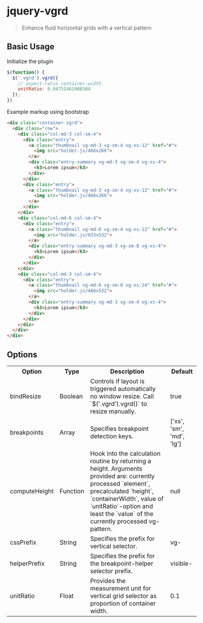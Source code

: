 jquery-vgrd
===========

> Enhance fluid horizontal grids with a vertical pattern


Basic Usage
-----------

Initialize the plugin
```js
$(function() {
  $('.vgrd').vgrd({
    // aspect-ratio container-width
    unitRatio: 0.04751461988304
  });
})
```

Example markup using bootstrap
```html
<div class="container vgrd">
  <div class="row">
    <div class="col-md-3 col-sm-4">
      <div class="entry">
        <a class="thumbnail vg-md-3 vg-sm-4 vg-xs-12" href="#">
          <img src="holder.js/466x266"> 
        </a>
        <div class="entry-summary vg-md-3 vg-sm-4 vg-xs-4">
          <h3>Lorem ipsum</h3>
        </div>
      </div>
      <div class="entry">
        <a class="thumbnail vg-md-3 vg-sm-4 vg-xs-12" href="#">
          <img src="holder.js/466x266"> 
        </a>
      </div>
    </div>
    <div class="col-md-6 col-sm-4">
      <div class="entry">
        <a class="thumbnail vg-md-6 vg-sm-4 vg-xs-12" href="#">
          <img src="holder.js/933x532"> 
        </a>
        <div class="entry-summary vg-md-3 vg-sm-8 vg-xs-4">
          <h3>Lorem ipsum</h3>
        </div>
      </div>
    </div>
    <div class="col-md-3 col-sm-4">
      <div class="entry">
        <a class="thumbnail vg-md-6 vg-sm-8 vg-xs-24" href="#">
          <img src="holder.js/466x532"> 
        </a>
        <div class="entry-summary vg-md-3 vg-sm-4 vg-xs-4">
          <h3>Lorem ipsum</h3>
        </div>
      </div>
    </div>
  </div>
</div>
```

Options
-------

<table>
  <tr>
    <th>Option</th><th>Type</th><th>Description</th><th>Default</th>
  </tr>
  <tr>
    <td>bindResize</td>
    <td>Boolean</td>
    <td>
      Controls if layout is triggered automatically no window resize. Call `$('.vgrd').vgrd()` to resize manually. 
    </td>
    <td>
      true
    </td>
  </tr>
  <tr>
    <td>breakpoints</td>
    <td>Array</td>
    <td>
      Specifies breakpoint detection keys.
    </td>
    <td>
      ['xs', 'sm', 'md', 'lg']
    </td>
  </tr>
  <tr>
    <td>computeHeight</td>
    <td>Function</td>
    <td>
      Hook into the calculation routine by returning a height. Arguments provided are: currently processed `element`, precalculated `height`, `containerWidth`, value of `unitRatio`-option and least the `value` of the currently processed vg-pattern.
    </td>
    <td>
      null
    </td>
  </tr>
  <tr>
    <td>cssPrefix</td>
    <td>String</td>
    <td>
      Specifies the prefix for vertical selector.
    </td>
    <td>
      vg-
    </td>
  </tr>
  <tr>
    <td>helperPrefix</td>
    <td>String</td>
    <td>
      Specifies the prefix for the breakpoint-helper selector prefix.
    </td>
    <td>
      visible-
    </td>
  </tr>
  <tr>
    <td>unitRatio</td>
    <td>Float</td>
    <td>
      Provides the measurement unit for vertical grid selector as proportion of container width. 
    </td>
    <td>
      0.1
    </td>
  </tr>
</table>